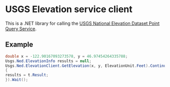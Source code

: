 USGS Elevation service client
=============================

This is a .NET library for calling the [USGS National Elevation Dataset Point Query Service].

[USGS National Elevation Dataset Point Query Service]:http://ned.usgs.gov/epqs/

## Example ##

```c#
double x = -122.90167093273578, y = 46.97454264335788;
Usgs.Ned.ElevationInfo results = null;
Usgs.Ned.ElevationClient.GetElevation(x, y, ElevationUnit.Feet).ContinueWith(t =>
{
results = t.Result;
}).Wait();
```